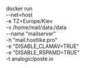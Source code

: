docker run \
    --net=host \
    -e TZ=Europe/Kiev \
    -v /home/mail/data:/data \
    --name "mailserver" \
    -h "mail.hostlike.pro" \
	-e "DISABLE_CLAMAV=TRUE" \
	-e "DISABLE_RSPAMD=TRUE" \
    -t analogic/poste.io